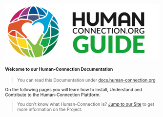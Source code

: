 <a href="https://docs.human-connection.org">
    <img src="/assets/HC-Guide@2x.png" alt="Human-Connection" />
</a>

#### Welcome to our Human-Connection Documentation
> You can read this Documentation under [docs.human-connection.org](https://docs.human-connection.org)

On the following pages you will learn how to Install, Understand and Contribute to the Human-Connection Plattform.

> You don't know what Human-Connection is? [Jump to our Site](https://human-connection.org) to get more information on the Project.



